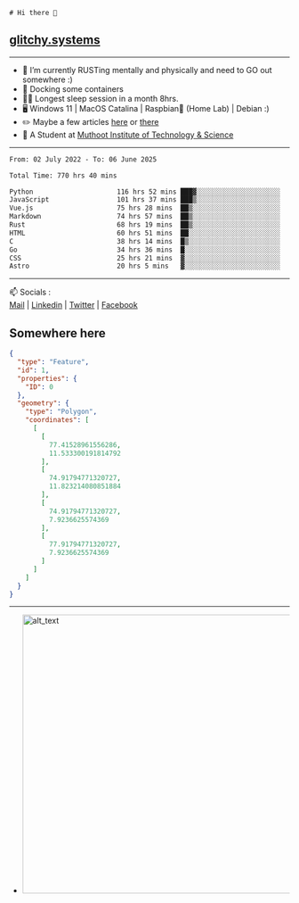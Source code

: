 ```
# Hi there 👋
```
## [glitchy.systems](https://glitchy.systems)
---

- 🌱 I’m currently RUSTing mentally and physically and need to GO out somewhere :)
- 🐋 Docking some containers
- 😶‍🌫️ Longest sleep session in a month 8hrs.
- 🖥️ Windows 11 | MacOS Catalina | Raspbian🥧 (Home Lab) | Debian :)
- ✏️ Maybe a few articles [here](https://medium.com/@advaithnarayanan8) or [there](https://medium.com/@advaithnarayanan8)
- 📑 A Student at [Muthoot Institute of Technology & Science](https://mgmits.ac.in/)



---

<!--START_SECTION:waka-->

```txt
From: 02 July 2022 - To: 06 June 2025

Total Time: 770 hrs 40 mins

Python                     116 hrs 52 mins ███▓░░░░░░░░░░░░░░░░░░░░░   15.17 %
JavaScript                 101 hrs 37 mins ███▒░░░░░░░░░░░░░░░░░░░░░   13.19 %
Vue.js                     75 hrs 28 mins  ██▒░░░░░░░░░░░░░░░░░░░░░░   09.79 %
Markdown                   74 hrs 57 mins  ██▒░░░░░░░░░░░░░░░░░░░░░░   09.73 %
Rust                       68 hrs 19 mins  ██▒░░░░░░░░░░░░░░░░░░░░░░   08.87 %
HTML                       60 hrs 51 mins  ██░░░░░░░░░░░░░░░░░░░░░░░   07.90 %
C                          38 hrs 14 mins  █▒░░░░░░░░░░░░░░░░░░░░░░░   04.96 %
Go                         34 hrs 36 mins  █░░░░░░░░░░░░░░░░░░░░░░░░   04.49 %
CSS                        25 hrs 21 mins  ▓░░░░░░░░░░░░░░░░░░░░░░░░   03.29 %
Astro                      20 hrs 5 mins   ▓░░░░░░░░░░░░░░░░░░░░░░░░   02.61 %
```

<!--END_SECTION:waka-->

---

📫 Socials :<br>
[Mail](mailto:advaith@glitchy.systems) | [Linkedin](https://www.linkedin.com/in/advaith-narayanan-a72152214/) | [Twitter](https://twitter.com/advaithnarayan) | [Facebook](https://screenmessage.com/qinq)

## Somewhere here

```geojson
{
  "type": "Feature",
  "id": 1,
  "properties": {
    "ID": 0
  },
  "geometry": {
    "type": "Polygon",
    "coordinates": [
      [
        [
          77.41528961556286,
          11.533300191814792
        ],
        [
          74.91794771320727,
          11.823214080851884
        ],
        [
          74.91794771320727,
          7.9236625574369
        ],
        [
          77.91794771320727,
          7.9236625574369
        ]
      ]
    ]
  }
}
```


--- 
- [<img alt="alt_text" width="500px" src="https://valid.x86.fr/cache/banner/xv24bv-6.png" />](https://valid.x86.fr/xv24bv)


